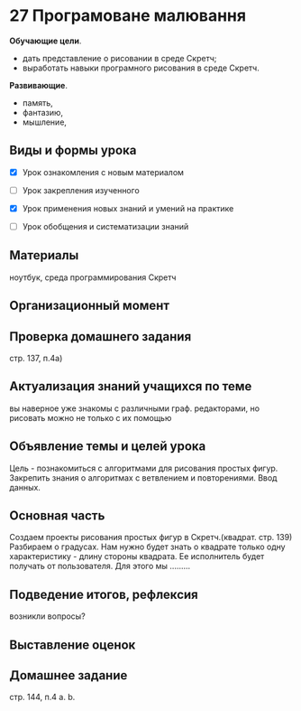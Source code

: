 # 27 Програмоване малювання

**Обучающие цели**.

- дать представление о рисовании в среде Скретч;
- выработать навыки програмного рисования в среде Скретч.

**Развивающие**.

- память,
- фантазию,
- мышление,

## Виды и формы урока

- [x] Урок ознакомления с новым материалом

- [ ] Урок закрепления изученного

- [x] Урок применения новых знаний и умений на практике

- [ ] Урок обобщения и систематизации знаний

## Материалы

ноутбук, среда программирования Скретч

## Организационный момент 

## Проверка домашнего задания

стр. 137, п.4а)

## Актуализация знаний учащихся по теме

вы наверное уже знакомы с различными граф. редакторами, но рисовать можно не только с их помощью

## Объявление темы и целей урока

Цель - познакомиться с алгоритмами для рисования простых фигур.
Закрепить знания о алгоритмах с ветвлением и повторениями. Ввод данных.

## Основная часть

Создаем проекты рисования простых фигур в Скретч.(квадрат. стр. 139)
Разбираем о градусах. Нам нужно будет знать о квадрате только одну характеристику - длину стороны квадрата.
Ее исполнитель будет получать от пользователя. Для этого мы .........

## Подведение итогов, рефлексия

возникли вопросы? 

## Выставление оценок

## Домашнее задание

стр. 144, п.4 a. b.
